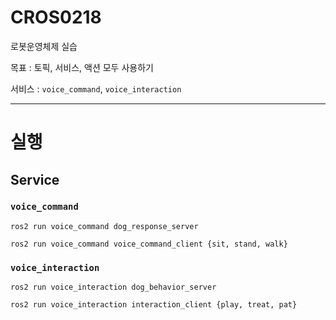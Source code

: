 # CROS0218
로봇운영체제 실습

목표 : 토픽, 서비스, 액션 모두 사용하기

서비스 : `voice_command`, `voice_interaction`

---

# 실행
## Service
### `voice_command`
```
ros2 run voice_command dog_response_server
```
```
ros2 run voice_command voice_command_client {sit, stand, walk}
```


### `voice_interaction`
```
ros2 run voice_interaction dog_behavior_server
```
```
ros2 run voice_interaction interaction_client {play, treat, pat}
```
